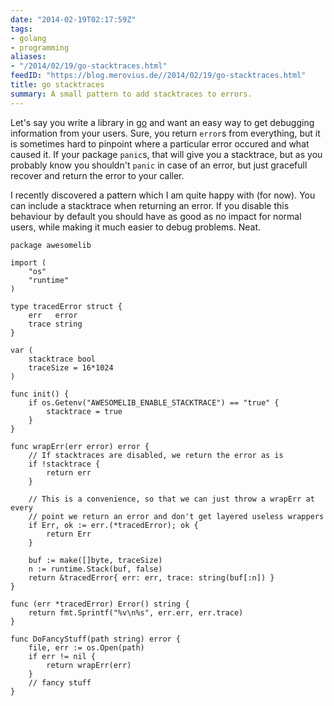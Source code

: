 ```yaml
---
date: "2014-02-19T02:17:59Z"
tags:
- golang
- programming
aliases:
- "/2014/02/19/go-stacktraces.html"
feedID: "https://blog.merovius.de//2014/02/19/go-stacktraces.html"
title: go stacktraces
summary: A small pattern to add stacktraces to errors.
---
```


Let's say you write a library in [go](http://golang.org/) and want an easy way
to get debugging information from your users. Sure, you return `error`s from
everything, but it is sometimes hard to pinpoint where a particular error
occured and what caused it. If your package `panic`s, that will give you a
stacktrace, but as you probably know you shouldn't `panic` in case of an error,
but just gracefull recover and return the error to your caller.

I recently discovered a pattern which I am quite happy with (for now). You can
include a stacktrace when returning an error. If you disable this behaviour by
default you should have as good as no impact for normal users, while making it
much easier to debug problems. Neat.

```
package awesomelib

import (
	"os"
	"runtime"
)

type tracedError struct {
	err   error
	trace string
}

var (
	stacktrace bool
	traceSize = 16*1024
)

func init() {
	if os.Getenv("AWESOMELIB_ENABLE_STACKTRACE") == "true" {
		stacktrace = true
	}
}

func wrapErr(err error) error {
	// If stacktraces are disabled, we return the error as is
	if !stacktrace {
		return err
	}

	// This is a convenience, so that we can just throw a wrapErr at every
	// point we return an error and don't get layered useless wrappers
	if Err, ok := err.(*tracedError); ok {
		return Err
	}

	buf := make([]byte, traceSize)
	n := runtime.Stack(buf, false)
	return &tracedError{ err: err, trace: string(buf[:n]) }
}

func (err *tracedError) Error() string {
	return fmt.Sprintf("%v\n%s", err.err, err.trace)
}

func DoFancyStuff(path string) error {
	file, err := os.Open(path)
	if err != nil {
		return wrapErr(err)
	}
	// fancy stuff
}
```

